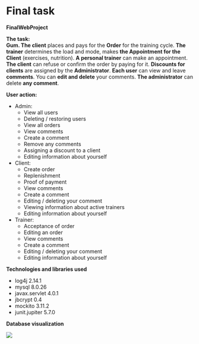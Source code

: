 # Final task

**FinalWebProject**

**The task:**\
**Gum. The client** places and pays for the **Order** for the training cycle. 
**The trainer** determines the load and mode, makes **the Appointment for the Client** (exercises, nutrition).
**A personal trainer** can make an appointment. **The client** can refuse or confirm the order by paying for it. 
**Discounts for clients** are assigned by the **Administrator**. **Each user** can view and leave **comments**. 
You can **edit and delete** your comments. **The administrator** can delete **any comment**.

**User action:**
- Admin:
  - View all users
  - Deleting  /  restoring users
  - View all orders
  - View comments
  - Create a comment
  - Remove any comments
  - Assigning a discount to a client
  - Editing information about yourself
- Client:
  - Create order
  - Replenishment
  - Proof of payment
  - View comments
  - Create a comment
  - Editing / deleting your comment
  - Viewing information about active trainers
  - Editing information about yourself
- Trainer:
  - Acceptance of order
  - Editing an order
  - View comments
  - Create a comment
  - Editing / deleting your comment
  - Editing information about yourself

**Technologies and libraries used**
- log4j 2.14.1
- mysql 8.0.26
- javax.servlet 4.0.1
- jbcrypt 0.4
- mockito 3.11.2
- junit.jupiter 5.7.0

**Database visualization**

![](https://i.ibb.co/SKdwynG/gum.png)

